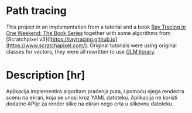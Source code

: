 # Path tracing

This project in an implementation from a tutorial and a book [Ray Tracing in One Weekend: The Book Series](https://raytracing.github.io/) together with some algorithms from [Scratchpixel v3]([https://raytracing.github.io](https://www.scratchapixel.com/). Original tutorials were using original classes for vectors, they were all rewritten to use [GLM library](https://glm.g-truc.net/0.9.9/).

# Description [hr]
Aplikacija implementira algoritam praćenja puta, i pomoću njega renderira scenu na ekran, koja se unosi kroz YAML datoteku.
Aplikacija ne koristi dodatne APIje za render slike na ekran nego crta u slikovnu datoteku. 

